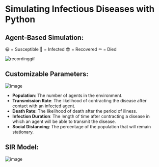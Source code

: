 # Simulating Infectious Diseases with Python

## Agent-Based Simulation:
:grinning: = Susceptible
:nauseated_face: = Infected
:sunglasses: = Recovered
⚰️ = Died

![recordinggif](https://user-images.githubusercontent.com/58019082/83311311-ac527080-a1c3-11ea-85b2-b92588be121d.gif)

## Customizable Parameters:
![image](https://user-images.githubusercontent.com/58019082/83310673-ae1b3480-a1c1-11ea-9c39-209fe0e23685.png)

- **Population**: The number of agents in the environment.
- **Transmission Rate**: The likelihood of contracting the disease after contact with an infected agent.
- **Death Rate**: The likelihood of death after the period of illness.
- **Infection Duration**: The length of time after contracting a disease in which an agent will be able to transmit the disease.
- **Social Distancing**: The percentage of the population that will remain stationary.

## SIR Model:
![image](https://user-images.githubusercontent.com/58019082/83310866-5630fd80-a1c2-11ea-9082-d3a92b876562.png)


